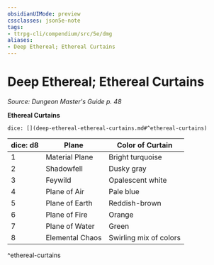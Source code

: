 ```yaml
---
obsidianUIMode: preview
cssclasses: json5e-note
tags:
- ttrpg-cli/compendium/src/5e/dmg
aliases:
- Deep Ethereal; Ethereal Curtains
---
```

# Deep Ethereal; Ethereal Curtains
*Source: Dungeon Master's Guide p. 48* 

**Ethereal Curtains**

`dice: [](deep-ethereal-ethereal-curtains.md#^ethereal-curtains)`

| dice: d8 | Plane | Color of Curtain |
|----------|-------|------------------|
| 1 | Material Plane | Bright turquoise |
| 2 | Shadowfell | Dusky gray |
| 3 | Feywild | Opalescent white |
| 4 | Plane of Air | Pale blue |
| 5 | Plane of Earth | Reddish-brown |
| 6 | Plane of Fire | Orange |
| 7 | Plane of Water | Green |
| 8 | Elemental Chaos | Swirling mix of colors |
^ethereal-curtains